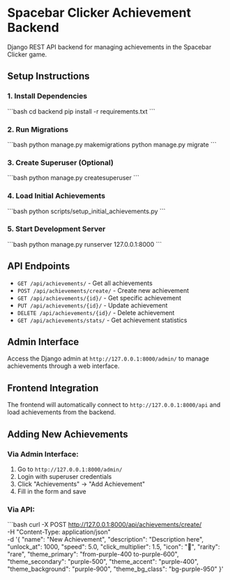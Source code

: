 # Spacebar Clicker Achievement Backend

Django REST API backend for managing achievements in the Spacebar Clicker game.

## Setup Instructions

### 1. Install Dependencies

\`\`\`bash
cd backend
pip install -r requirements.txt
\`\`\`

### 2. Run Migrations

\`\`\`bash
python manage.py makemigrations
python manage.py migrate
\`\`\`

### 3. Create Superuser (Optional)

\`\`\`bash
python manage.py createsuperuser
\`\`\`

### 4. Load Initial Achievements

\`\`\`bash
python scripts/setup_initial_achievements.py
\`\`\`

### 5. Start Development Server

\`\`\`bash
python manage.py runserver 127.0.0.1:8000
\`\`\`

## API Endpoints

- `GET /api/achievements/` - Get all achievements
- `POST /api/achievements/create/` - Create new achievement
- `GET /api/achievements/{id}/` - Get specific achievement
- `PUT /api/achievements/{id}/` - Update achievement
- `DELETE /api/achievements/{id}/` - Delete achievement
- `GET /api/achievements/stats/` - Get achievement statistics

## Admin Interface

Access the Django admin at `http://127.0.0.1:8000/admin/` to manage achievements through a web interface.

## Frontend Integration

The frontend will automatically connect to `http://127.0.0.1:8000/api` and load achievements from the backend.

## Adding New Achievements

### Via Admin Interface:
1. Go to `http://127.0.0.1:8000/admin/`
2. Login with superuser credentials
3. Click "Achievements" → "Add Achievement"
4. Fill in the form and save

### Via API:
\`\`\`bash
curl -X POST http://127.0.0.1:8000/api/achievements/create/ \
  -H "Content-Type: application/json" \
  -d '{
    "name": "New Achievement",
    "description": "Description here",
    "unlock_at": 1000,
    "speed": 5.0,
    "click_multiplier": 1.5,
    "icon": "🎉",
    "rarity": "rare",
    "theme_primary": "from-purple-400 to-purple-600",
    "theme_secondary": "purple-500",
    "theme_accent": "purple-400",
    "theme_background": "purple-900",
    "theme_bg_class": "bg-purple-950"
  }'
